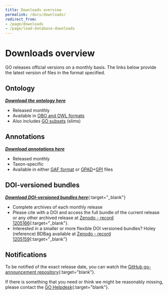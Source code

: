 ```yaml
---
title: Downloads overview
permalink: /docs/downloads/
redirect_from: 
- /page/downloads
- /page/lead-database-downloads
---
```


# Downloads overview
GO releases official versions on a monthly basis.  The links below provide the latest version of files in the format specified.

## Ontology
[*__Download the ontology here__*](/docs/download-ontology/ "Download ontology")
+ Released monthly
+ Available in [OBO and OWL formats](/docs/go-file-format-guide/ "OBO and OWL formats")
+ Also includes [GO subsets](/docs/go-subset-guide/ "GO subsets") (slims)

## Annotations
[*__Download annotations here__*](/docs/download-go-annotations/ "Download GO annotations")
+ Released monthly
+ Taxon-specific
+ Available in either [GAF format](/docs/go-annotation-file-gaf-format-21/ "GAF format") or [GPAD](/docs/gene-product-association-data-gpad-format/ "GPAD format")+[GPI](/docs/gene-product-information-gpi-format/ "GPI files") files

<!--Versioned and browsable releases are available at <a href="http://release.geneontology.org">http://release.geneontology.org</a>.
We make new versions available approximately every month.-->

<!--The site <a href="http://current.geneontology.org">http://current.geneontology.org</a> is always the last official release made available at <a href="http://release.geneontology.org">http://release.geneontology.org</a>.-->

<!--We will soon add more documentation about the structure of these repositories.-->

## DOI-versioned bundles
[*__Download DOI-versioned bundles here__*](https://doi.org/10.5281/zenodo.1205166 "DOI versioned BDBag"){:target="_blank"}

+ Complete archives of each monthly release
+ Please cite with a DOI and access the full bundle of the current release or any other archived release at [Zenodo - record 1205166](https://doi.org/10.5281/zenodo.1205166 "DOI versioned BDBag"){:target="_blank"}.
+ Interested in a smaller or more flexible DOI versioned bundles? Holey (reference) BDBag available at [Zenodo - record 1205159](https://doi.org/10.5281/zenodo.1205159 "DOI versioned holey BDBag"){:target="_blank"}


## Notifications
To be notified of the exact release date, you can watch the [GitHub go-announcement repository](https://github.com/geneontology/go-announcements "GO announcements"){:target="blank"}.

If there is something that you need or think we might be reasonably missing, please contact the [GO Helpdesk](http://help.geneontology.org "contact us"){:target="blank"}.
